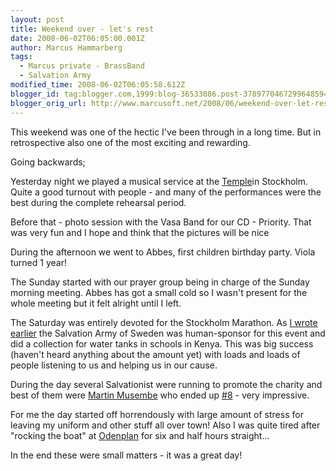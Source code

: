 ```yaml
---
layout: post
title: Weekend over - let's rest
date: 2008-06-02T06:05:00.001Z
author: Marcus Hammarberg
tags:
  - Marcus private - BrassBand
  - Salvation Army
modified_time: 2008-06-02T06:05:58.612Z
blogger_id: tag:blogger.com,1999:blog-36533086.post-3789770467299648594
blogger_orig_url: http://www.marcusoft.net/2008/06/weekend-over-let-rest.html
---
```


This weekend was one of the hectic I've been through in a long time. But in retrospective also one of the most exciting and rewarding.

Going backwards;

Yesterday night we played a musical service at the [Temple](http://www.hitta.se/ViewDetailsPlace.aspx?vad=&var=%f6stermalmsgatan+69&StreetNumberId=100385670)in Stockholm. Quite a good turnout with people - and many of the performances were the best during the complete rehearsal period.

Before that - photo session with the Vasa Band for our CD - Priority. That was very fun and I hope and think that the pictures will be nice

During the afternoon we went to Abbes, first children birthday party. Viola turned 1 year!

The Sunday started with our prayer group being in charge of the Sunday morning meeting. Abbes has got a small cold so I wasn't present for the whole meeting but it felt alright until I left.

The Saturday was entirely devoted for the Stockholm Marathon. As [I wrote earlier](http://www.marcusoft.net/2008/05/commenting-stockholm-marathon.html) the Salvation Army of Sweden was human-sponsor for this event and did a collection for water tanks in schools in Kenya. This was big success (haven't heard anything about the amount yet) with loads and loads of people listening to us and helping us in our cause.

During the day several Salvationist were running to promote the charity and best of them were [Martin Musembe](http://www.fralsningsarmen.se/dl2/p3/admin.nsf/wwwPublished/fralsningsarmen_startsida_fralsningssoldat_sensation_i_stockholm_marathon) who ended up [#8](http://www.sr.se/Radiosporten/nyheter/artikel.asp?artikel=2106792) - very impressive.

For me the day started off horrendously with large amount of stress for leaving my uniform and other stuff all over town! Also I was quite tired after "rocking the boat" at [Odenplan](http://hitta.se/ViewDetailsPlace.aspx?vad=&var=Odenplan&PlaceId=2471632) for six and half hours straight...

In the end these were small matters - it was a great day!
